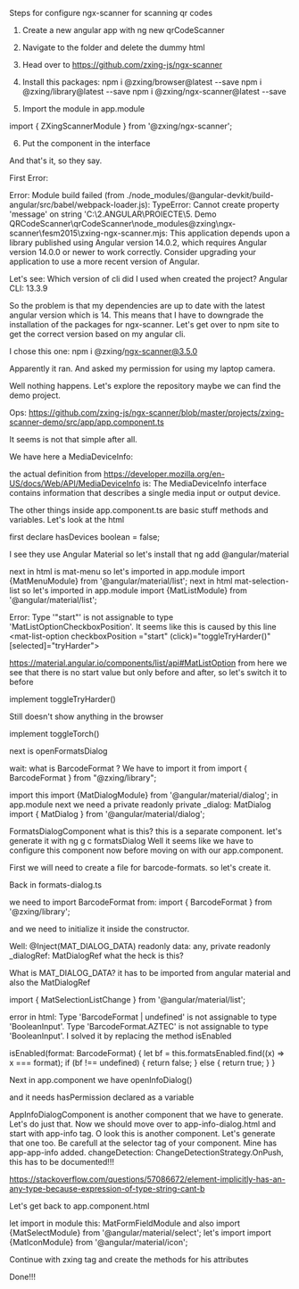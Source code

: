 Steps for configure ngx-scanner for scanning qr codes

1. Create a new angular app with ng new qrCodeScanner

2. Navigate to the folder and delete the dummy html 

3. Head over to https://github.com/zxing-js/ngx-scanner

4. Install this packages: 
npm i @zxing/browser@latest --save
npm i @zxing/library@latest --save
npm i @zxing/ngx-scanner@latest --save

5. Import the module in app.module

import { ZXingScannerModule } from '@zxing/ngx-scanner';

6. Put the component in the interface

<zxing-scanner></zxing-scanner>

And that's it, so they say.

First Error: 

Error: Module build failed (from ./node_modules/@angular-devkit/build-angular/src/babel/webpack-loader.js):
TypeError: Cannot create property 'message' on string 'C:\2.ANGULAR\PROIECTE\5. Demo QRCodeScanner\qrCodeScanner\node_modules\@zxing\ngx-scanner\fesm2015\zxing-ngx-scanner.mjs: This application depends upon a library published using Angular version 14.0.2, which requires Angular version 14.0.0 or newer to work correctly.
Consider upgrading your application to use a more recent version of Angular.

Let's see: 
Which version of cli did I used when created the project? 
Angular CLI: 13.3.9

So the problem is that my dependencies are up to date with the latest angular version which is 14. 
This means that I have to downgrade the installation of the packages for ngx-scanner. 
Let's get over to npm site to get the correct version based on my angular cli.

I chose this one: npm i @zxing/ngx-scanner@3.5.0

Apparently it ran. And asked my permission for using my laptop camera. 

Well nothing happens. Let's explore the repository maybe we can find the demo project.

Ops: 
https://github.com/zxing-js/ngx-scanner/blob/master/projects/zxing-scanner-demo/src/app/app.component.ts

It seems is not that simple after all. 

We have here a MediaDeviceInfo: 

the actual definition from https://developer.mozilla.org/en-US/docs/Web/API/MediaDeviceInfo 
is: The MediaDeviceInfo interface contains information that describes a single media input or output device.

The other things inside app.component.ts are basic stuff methods and variables. 
Let's look at the html

first declare hasDevices boolean = false;

I see they use Angular Material so let's install that
ng add @angular/material

next in html is mat-menu so let's imported in app.module
import {MatMenuModule} from '@angular/material/list';
next in html mat-selection-list so let's imported in app.module
import {MatListModule} from '@angular/material/list';

Error: Type '"start"' is not assignable to type 'MatListOptionCheckboxPosition'.
It seems like this is caused by this line <mat-list-option checkboxPosition ="start" (click)="toggleTryHarder()" [selected]="tryHarder">

https://material.angular.io/components/list/api#MatListOption from here we see that there is no start value but only before and after, so let's switch it to before

implement toggleTryHarder()

Still doesn't show anything in the browser

implement toggleTorch()

next is openFormatsDialog

wait: what is BarcodeFormat ? 
We have to import it from import { BarcodeFormat } from "@zxing/library";

import this import {MatDialogModule} from '@angular/material/dialog'; in app.module
next we need a private readonly private  _dialog: MatDialog
import { MatDialog } from '@angular/material/dialog';

FormatsDialogComponent what is this? this is a separate component. let's generate it with ng g c formatsDialog
Well it seems like we have to configure this component now before moving on with our app.component.

First we will need to create a file for barcode-formats. so let's create it.

Back in formats-dialog.ts

we need to import BarcodeFormat from: import { BarcodeFormat } from '@zxing/library';

and we need to initialize it inside the constructor.

Well: @Inject(MAT_DIALOG_DATA) readonly data: any,
    private readonly _dialogRef: MatDialogRef<FormatsDialogComponent>
what the heck is this? 

What is MAT_DIALOG_DATA? it has to be imported from angular material
and also the MatDialogRef

import { MatSelectionListChange } from '@angular/material/list';

error in html: Type 'BarcodeFormat | undefined' is not assignable to type 'BooleanInput'.
  Type 'BarcodeFormat.AZTEC' is not assignable to type 'BooleanInput'. I solved it by replacing the method isEnabled

isEnabled(format: BarcodeFormat) {
    let bf = this.formatsEnabled.find((x) => x === format);
    if (bf !== undefined) {
      return false;
    } else {
      return true;
    }
  }

Next in app.component we have openInfoDialog()

and it needs hasPermission declared as a variable

AppInfoDialogComponent is another component that we have to generate. Let's do just that.
Now we should move over to app-info-dialog.html 
and start with app-info tag. O look this is another component. Let's generate that one too.
Be carefull at the selector tag of your component. Mine has app-app-info added.
changeDetection: ChangeDetectionStrategy.OnPush, this has to be documented!!!











https://stackoverflow.com/questions/57086672/element-implicitly-has-an-any-type-because-expression-of-type-string-cant-b


Let's get back to app.component.html

let import in module this: MatFormFieldModule and also import {MatSelectModule} from '@angular/material/select';
let's import import {MatIconModule} from '@angular/material/icon';

Continue with zxing tag
and create the methods for his attributes

Done!!!



